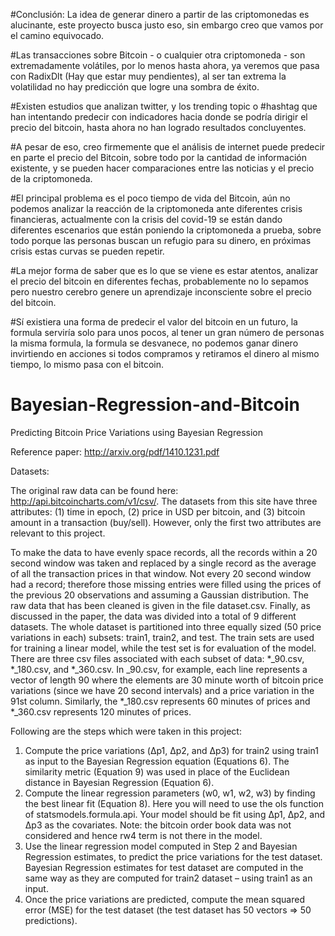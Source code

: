 #Conclusión: La idea de generar dinero a partir de las criptomonedas es alucinante, este proyecto busca justo eso, sin embargo creo que vamos por el camino equivocado.

#Las transacciones sobre Bitcoin - o cualquier otra criptomoneda - son extremadamente volátiles, por lo menos hasta ahora, ya veremos que pasa con RadixDlt (Hay que estar muy pendientes), al ser tan extrema la volatilidad no hay predicción que logre una sombra de éxito.

#Existen estudios que analizan twitter, y los trending topic o #hashtag que han intentando predecir con indicadores hacia donde se podría dirigir el precio del bitcoin, hasta ahora no han logrado resultados concluyentes.

#A pesar de eso, creo firmemente que el análisis de internet puede predecir en parte el precio del Bitcoin, sobre todo por la cantidad de información existente, y se pueden hacer comparaciones entre las noticias y el precio de la criptomoneda.

#El principal problema es el poco tiempo de vida del Bitcoin, aún no podemos analizar la reacción de la criptomoneda ante diferentes crisis financieras, actualmente con la crisis del covid-19 se están dando diferentes escenarios que están poniendo la criptomoneda a prueba, sobre todo porque las personas buscan un refugio para su dinero, en próximas crisis estas curvas se pueden repetir.

#La mejor forma de saber que es lo que se viene es estar atentos, analizar el precio del bitcoin en diferentes fechas, probablemente no lo sepamos pero nuestro cerebro genere un aprendizaje inconsciente sobre el precio del bitcoin.

#Sí existiera una forma de predecir el valor del bitcoin en un futuro, la formula serviría solo para unos pocos, al tener un gran número de personas la misma formula, la formula se desvanece, no podemos ganar dinero invirtiendo en acciones si todos compramos y retiramos el dinero al mismo tiempo, lo mismo pasa con el bitcoin.


# Bayesian-Regression-and-Bitcoin
Predicting Bitcoin Price Variations using Bayesian Regression

Reference paper: http://arxiv.org/pdf/1410.1231.pdf

Datasets:

The original raw data can be found here: http://api.bitcoincharts.com/v1/csv/. The datasets from this site have three attributes: (1) time in epoch, (2) price in USD per bitcoin, and (3) bitcoin amount in a transaction (buy/sell). However, only the first two attributes are relevant to this project.

To make the data to have evenly space records, all the records within a 20 second window was taken and replaced by a single record as the average of all the transaction prices in that window. Not every 20 second window had a record; therefore those missing entries were filled using the prices of the previous 20 observations and assuming a Gaussian distribution. The raw data that has been cleaned is given in the file dataset.csv.
Finally, as discussed in the paper, the data was divided into a total of 9 different datasets. The whole dataset is partitioned into three equally sized (50 price variations in each) subsets: train1, train2, and test. The train sets are used for training a linear model, while the test set is for evaluation of the model. There are three csv files associated with each subset of data: *_90.csv, *_180.csv, and *_360.csv. In _90.csv, for example, each line represents a vector of length 90 where the elements are 30 minute worth of bitcoin price variations (since we have 20 second intervals) and a price variation in the 91st column. Similarly, the *_180.csv represents 60 minutes of prices and *_360.csv represents 120 minutes of prices.

Following are the steps which were taken in this project:

1. Compute the price variations (Δp1, Δp2, and Δp3) for train2 using train1 as input to the Bayesian Regression equation (Equations 6). The similarity metric (Equation 9) was used in place of the Euclidean distance in Bayesian Regression (Equation 6).
2. Compute the linear regression parameters (w0, w1, w2, w3) by finding the best linear fit (Equation 8). Here you will need to use the ols function of statsmodels.formula.api. Your model should be fit using Δp1, Δp2, and Δp3 as the covariates. Note: the bitcoin order book data was not considered and hence rw4 term is not there in the model.
3. Use the linear regression model computed in Step 2 and Bayesian Regression estimates, to predict the price variations for the test dataset. Bayesian Regression estimates for test dataset are computed in the same way as they are computed for train2 dataset – using train1 as an input.
4. Once the price variations are predicted, compute the mean squared error (MSE) for the test dataset (the test dataset has 50 vectors => 50 predictions).
